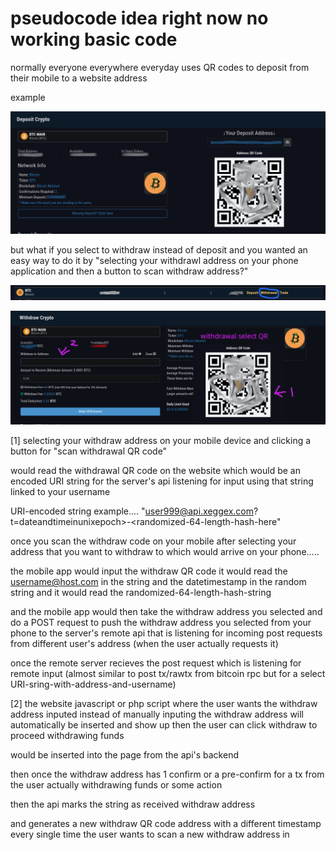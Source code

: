 # pseudocode idea right now no working basic code

normally everyone everywhere everyday uses QR codes to deposit from their mobile to a website address

example

![s1](https://raw.githubusercontent.com/c4pt000/URI-withdraw-QR-code-backend-api-post-requst-instead-of-deposit-QR/main/deposit-select.png)

but what if you select to withdraw instead of deposit and you wanted an easy way to do it by "selecting your withdrawl address on your phone application and then a button to scan withdraw address?"


![s1](https://raw.githubusercontent.com/c4pt000/URI-withdraw-QR-code-backend-api-post-requst-instead-of-deposit-QR/main/qr-withdraw.png)


![s1](https://raw.githubusercontent.com/c4pt000/URI-withdraw-QR-code-backend-api-post-requst-instead-of-deposit-QR/main/withdraw-select.png)

[1] selecting your withdraw address on your mobile device and clicking a button for "scan withdrawal QR code" 

would read the withdrawal QR code on the website which would be an encoded URI string for the server's api listening for input using that string linked to your username


URI-encoded string example.... "user999@api.xeggex.com?t=dateandtimeinunixepoch>-<randomized-64-length-hash-here"

once you scan the withdraw code on your mobile after selecting your address that you want to withdraw to which would arrive on your phone.....


the mobile app would input the withdraw QR code it would read the username@host.com in the string and the datetimestamp in the random string and it would read the randomized-64-length-hash-string

and the mobile app would then take the withdraw address you selected and do a POST request to push the withdraw address you selected from your phone to the server's remote api that is listening for incoming post requests from different user's address (when the user actually requests it)


once the remote server recieves the post request which is listening for remote input (almost similar to post tx/rawtx from bitcoin rpc but for a select URI-sring-with-address-and-username)

[2] the website javascript or php script where the user wants the withdraw address inputed instead of manually inputing the withdraw address will automatically be inserted and show up then the user can click withdraw to proceed withdrawing funds

would be inserted into the page from the api's backend



then once the withdraw address has 1 confirm or a pre-confirm for a tx from the user actually withdrawing funds or some action

then the api marks the string as received withdraw address

and generates a new withdraw QR code address with a different timestamp every single time the user wants to scan a new withdraw address in


